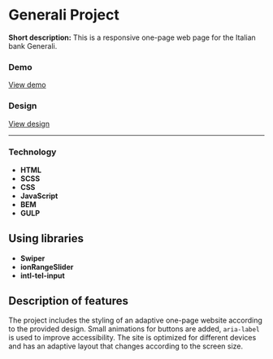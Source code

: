# Generali Project

**Short description:** This is a responsive one-page web page for the Italian bank Generali.

### Demo
[View demo](https://julwer1k.github.io/traffic-devils__test-task/)

### Design
[View design](https://www.figma.com/design/M56AjToDTgoYn36M913oej)

<hr />

### Technology
- **HTML**
- **SCSS**
- **CSS**
- **JavaScript**
- **BEM**
- **GULP**

## Using libraries
- **Swiper**
- **ionRangeSlider**
- **intl-tel-input**

## Description of features
The project includes the styling of an adaptive one-page website according to the provided design. Small animations for buttons are added, `aria-label` is used to improve accessibility. The site is optimized for different devices and has an adaptive layout that changes according to the screen size.
